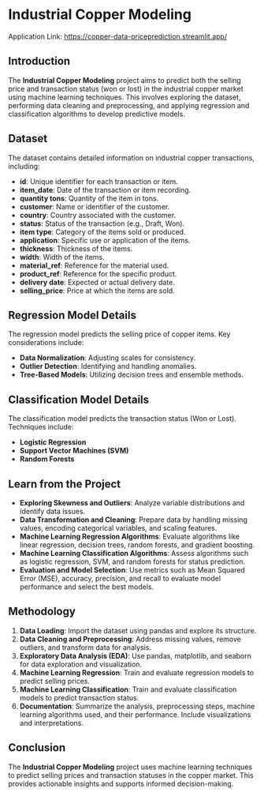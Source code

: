 # Industrial Copper Modeling

Application Link: https://copper-data-priceprediction.streamlit.app/

## Introduction

The **Industrial Copper Modeling** project aims to predict both the selling price and transaction status (won or lost) in the industrial copper market using machine learning techniques. This involves exploring the dataset, performing data cleaning and preprocessing, and applying regression and classification algorithms to develop predictive models.

## Dataset

The dataset contains detailed information on industrial copper transactions, including:

- **id**: Unique identifier for each transaction or item.
- **item_date**: Date of the transaction or item recording.
- **quantity tons**: Quantity of the item in tons.
- **customer**: Name or identifier of the customer.
- **country**: Country associated with the customer.
- **status**: Status of the transaction (e.g., Draft, Won).
- **item type**: Category of the items sold or produced.
- **application**: Specific use or application of the items.
- **thickness**: Thickness of the items.
- **width**: Width of the items.
- **material_ref**: Reference for the material used.
- **product_ref**: Reference for the specific product.
- **delivery date**: Expected or actual delivery date.
- **selling_price**: Price at which the items are sold.

## Regression Model Details

The regression model predicts the selling price of copper items. Key considerations include:

- **Data Normalization**: Adjusting scales for consistency.
- **Outlier Detection**: Identifying and handling anomalies.
- **Tree-Based Models**: Utilizing decision trees and ensemble methods.

## Classification Model Details

The classification model predicts the transaction status (Won or Lost). Techniques include:

- **Logistic Regression**
- **Support Vector Machines (SVM)**
- **Random Forests**

## Learn from the Project

- **Exploring Skewness and Outliers**: Analyze variable distributions and identify data issues.
- **Data Transformation and Cleaning**: Prepare data by handling missing values, encoding categorical variables, and scaling features.
- **Machine Learning Regression Algorithms**: Evaluate algorithms like linear regression, decision trees, random forests, and gradient boosting.
- **Machine Learning Classification Algorithms**: Assess algorithms such as logistic regression, SVM, and random forests for status prediction.
- **Evaluation and Model Selection**: Use metrics such as Mean Squared Error (MSE), accuracy, precision, and recall to evaluate model performance and select the best models.

## Methodology

1. **Data Loading**: Import the dataset using pandas and explore its structure.
2. **Data Cleaning and Preprocessing**: Address missing values, remove outliers, and transform data for analysis.
3. **Exploratory Data Analysis (EDA)**: Use pandas, matplotlib, and seaborn for data exploration and visualization.
4. **Machine Learning Regression**: Train and evaluate regression models to predict selling prices.
5. **Machine Learning Classification**: Train and evaluate classification models to predict transaction status.
6. **Documentation**: Summarize the analysis, preprocessing steps, machine learning algorithms used, and their performance. Include visualizations and interpretations.

## Conclusion

The **Industrial Copper Modeling** project uses machine learning techniques to predict selling prices and transaction statuses in the copper market. This provides actionable insights and supports informed decision-making.
